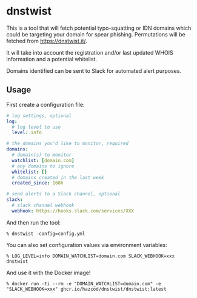 # dnstwist

This is a tool that will fetch potential typo-squatting or IDN domains which could be targeting your domain for spear phishing.
Permutations will be fetched from https://dnstwist.it/.

It will take into account the registration and/or last updated WHOIS information and a potential whitelist.

Domains identified can be sent to Slack for automated alert purposes.

## Usage

First create a configuration file:
```yaml
# log settings, optional
log:
  # log level to use
  level: info

# the domains you'd like to monitor, required
domains:
  # domain(s) to monitor
  watchlist: [domain.com]
  # any domains to ignore
  whitelist: []
  # domains created in the last week
  created_since: 168h

# send alerts to a Slack channel, optional
slack:
  # slack channel webhook
  webhook: https://hooks.slack.com/services/XXX
```

And then run the tool:
```shell
% dnstwist -config=config.yml
```

You can also set configuration values via environment variables:

```shell
% LOG_LEVEL=info DOMAIN_WATCHLIST=domain.com SLACK_WEBHOOK=xxx dnstwist
```

And use it with the Docker image!

```shell
% docker run -ti --rm -e "DOMAIN_WATCHLIST=domain.com" -e "SLACK_WEBHOOK=xxx" ghcr.io/hazcod/dnstwist/dnstwist:latest
```
